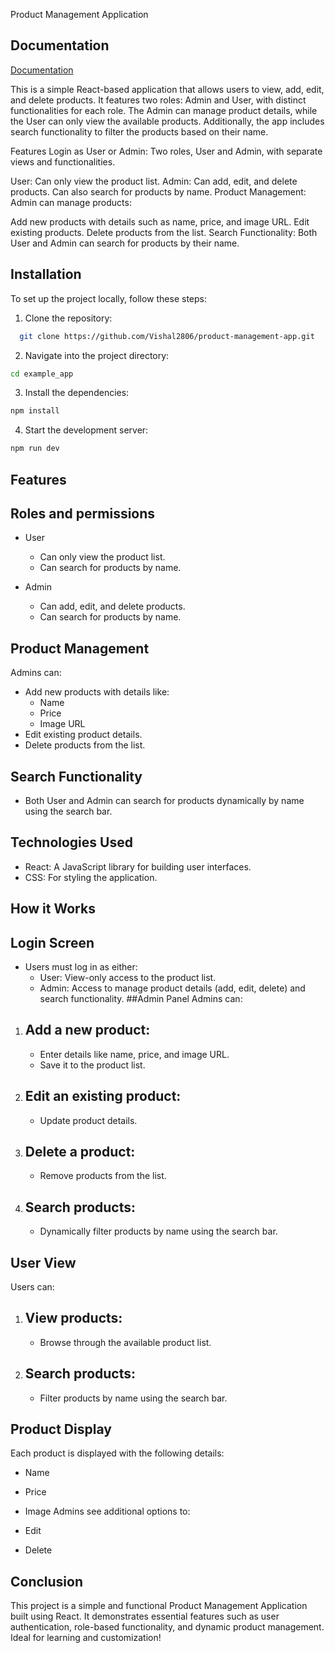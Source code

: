 Product Management Application 

## Documentation

[Documentation](https://linktodocumentation)

 This is a simple React-based application that allows users to view, add, edit, and delete products. It features two roles: Admin and User, with distinct functionalities for each role. The Admin can manage product details, while the User can only view the available products. Additionally, the app includes search functionality to filter the products based on their name.

Features Login as User or Admin: Two roles, User and Admin, with separate views and functionalities.

User: Can only view the product list. Admin: Can add, edit, and delete products. Can also search for products by name. Product Management: Admin can manage products:

Add new products with details such as name, price, and image URL. Edit existing products. Delete products from the list. Search Functionality: Both User and Admin can search for products by their name.

## Installation

To set up the project locally, follow these steps:

1) Clone the repository:
```bash
  git clone https://github.com/Vishal2806/product-management-app.git
```
2)  Navigate into the project directory:
```bash
cd example_app
```
3) Install the dependencies:
```bash
npm install

```
4) Start the development server:
```bash
npm run dev


```
## Features
## Roles and permissions

- User
    - Can only view the product list.
    - Can search for products by name.

- Admin
    - Can add, edit, and delete products.
    - Can search for products by name.


## Product Management

Admins can:

- Add new products with details like:
    - Name
    - Price
    - Image URL
- Edit existing product details.
- Delete products from the list.

## Search Functionality

- Both User and Admin can search for products dynamically by name using the search bar.
## Technologies Used
- React: A JavaScript library for building user interfaces.
- CSS: For styling the application.
## How it Works
## Login Screen
- Users must log in as either:
    - User: View-only access to the product list.
    - Admin: Access to manage product details (add, edit, delete) and search functionality.
##Admin Panel
Admins can:

1) ## Add a new product:

    - Enter details like name, price, and image URL.
    - Save it to the product list.
2) ## Edit an existing product:

    - Update product details.
3) ## Delete a product:

    - Remove products from the list.
4) ## Search products:

    - Dynamically filter products by name using the search bar.
## User View
Users can:

1) ## View products:
    - Browse through the available product list.
2) ## Search products:
    - Filter products by name using the search bar.
## Product Display
Each product is displayed with the following details:

- Name
- Price
- Image
Admins see additional options to:

- Edit
- Delete

## Conclusion
This project is a simple and functional Product Management Application built using React. It demonstrates essential features such as user authentication, role-based functionality, and dynamic product management. Ideal for learning and customization!
